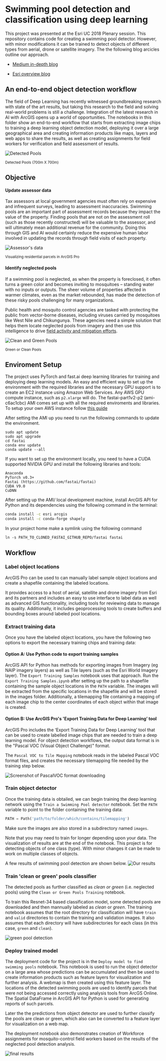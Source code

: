 # Swimming pool detection and classification using deep learning
This project was presented at the Esri UC 2018 Plenary session. This repository contains code for creating a swimming pool detector. However, with minor modifications it can be trained to detect objects of different types from aerial, drone or satellite imagery. The the following blog arcicles outline our approach.

* [Medium in-depth blog](https://medium.com/geoai/swimming-pool-detection-and-classification-using-deep-learning-aaf4a3a5e652)

* [Esri overview blog](https://www.esri.com/arcgis-blog/products/api-python/analytics/how-we-did-it-integrating-arcgis-and-machine-learning-at-uc-2018/?adumkts=product&adupro=ArcGIS_Enterprise&aduc=social&adum=external&aduSF=twitter&utm_Source=social&aduca=ArcGIS_Enterprise_Releases&adut=deeplearningUC_blog&sf_id=701f2000000rpeWAAQ&adbsc=social2466101&adbid=1021789845209804800&adbpl=tw&adbpr=80676821)


## An end-to-end object detection workflow
The field of Deep Learning has recently witnessed groundbreaking research with state of the art results, but taking this research to the field and solving real-world problems is still a challenge. Integration of the latest research in AI with ArcGIS opens up a world of opportunities. The notebooks in this folder show an end-to-end workflow that starts from extracting image chips to training a deep learning object detection model, deploying it over a large geographical area and creating information products like maps, layers and web apps to share the results, as well as creating assignments for field workers for verification and field assessment of results.

![Detected Pools](https://cdn-images-1.medium.com/max/896/1*17wkvk94x7EKx8u33FQdwA.png)

<sub> Detected Pools (700m X 700m)</sub>  

## Objective

#### Update assessor data

Tax assessors at local government agencies must often rely on expensive and infrequent surveys, leading to assessment inaccuracies. Swimming pools are an important part of assessment records because they impact the value of the property. Finding pools that are not on the assessment roll (such as those recently constructed) will be valuable to the assessor, and will ultimately mean additional revenue for the community. Doing this through GIS and AI would certainly reduce the expensive human labor involved in updating the records through field visits of each property.

![Assessor's data](https://www.esri.com/arcgis-blog/wp-content/uploads/2018/07/pools1.png "Visualizing residential parcels in ArcGIS Pro")

<sub> Visualizing residential parcels in ArcGIS Pro </sub>  

#### Identify neglected pools

If a swimming pool is neglected, as when the property is foreclosed, it often turns a green color and becomes inviting to mosquitoes – standing water with no inputs or outputs. The sheer volume of properties affected in warmer climates, even as the market rebounded, has made the detection of these risky pools challenging for many organizations.

Public health and mosquito control agencies are tasked with protecting the public from vector-borne diseases, including viruses carried by mosquitoes like West Nile and Chikungunya. These agencies need a simple solution that helps them locate neglected pools from imagery and then use this intelligence to drive [field activity and mitigation efforts](http://solutions.arcgis.com/local-government/public-works/mosquito-control/).

![Clean and Green Pools](https://www.esri.com/arcgis-blog/wp-content/uploads/2018/07/pools2.png)

<sub>  Green or Clean Pools </sub>  

## Enviroment Setup

The project uses PyTorch and fast.ai deep learning libraries for training and deploying deep learning models. An easy and efficient way to set up the environment with the required libraries and the necessary GPU support is to create an EC2 instance using Amazon Web Services. Any AWS GPU compute instance, such as `p2.xlarge` will do. The fastai-part1v2-p2 (ami-c6ac1cbc) AMI comes set up with all the required enviroments and libraries. To setup your own AWS instance follow [this guide](https://github.com/reshamas/fastai_deeplearn_part1/blob/master/tools/aws_ami_gpu_setup.md)

After setting the AMI up you need to run the following commands to update the environment.
```shell
sudo apt update
sudo apt upgrade
cd fastai
conda env update
conda update --all 
```

If you want to set up the environment locally, you need to have a CUDA supported NVIDIA GPU and install the following libraries and tools:
```
Anaconda
PyTorch v0.3+
Fastai (https://github.com/fastai/fastai)
CUDA V9.0
CuDNN
```

After setting up the AMI/ local development machine, install ArcGIS API for Python and its dependencies using the following command in the terminal:

```bash
conda install -c esri arcgis
conda install -c conda-forge shapely
```

In your project home make a symlink using the following command
```shell
ln -s PATH_TO_CLONED_FASTAI_GITHUB_REPO/fastai fastai
```

## Workflow

### Label object locations

ArcGIS Pro can be used to can manually label sample object locations and create a shapefile containing the labeled locations.

It provides access to a host of aerial, satellite and drone imagery from Esri and its partners and includes an easy to use interface to label data as well as advanced GIS functionality, including tools for reviewing data to manage its quality. Additionally, it includes geoprocessing tools to create buffers and bounding boxes around labeled pool locations.

### Extract training data

Once you have the labeled object locations, you have the following two options to export the necessary training chips and training data:

#### Option A: Use Python code to export training samples
ArcGIS API for Python has methods for exporting images from Imagery (eg NAIP imagery layers) as well as Tile layers (such as the Esri World Imagery layer). The `Export Training Samples` notebook uses that approach. Run the `Export Training Samples.ipynb` after setting up the path to a shapefile containing the sample object locations in the `PATH` variable. The images will be extracted from the specific locations in the shapefile and will be stored in the images folder. Additionally, a tilemapping file containing a mapping of each image chip to the center coordinates of each object within that image is created.

#### Option B: Use ArcGIS Pro's 'Export Training Data for Deep Learning’ tool 
ArcGIS Pro includes the ‘Export Training Data for Deep Learning’ tool that can be used to create labelled image chips that are needed to train a deep learning model. For object detection workflows, the output data format is in the "Pascal VOC (Visual Object Challenge)" format.

The `Pascal VOC to Tile Mapping` notebook reads in the labeled Pascal VOC format files, and creates the necessary tilemapping file needed by the training step below.

![Screenshot of PascalVOC format downloading](https://user-images.githubusercontent.com/16683472/43246778-5d7ab360-90d0-11e8-930a-d664322992e1.png)

### Train object detector

Once the training data is obtailed, we can begin training the deep learning network using the `Train a Swimming Pool detector` notebook. Set the `PATH` variable to point to the folder containing the training data:

```python
PATH = Path('path/to/folder/which/contains/tilemapping')
```

Make sure the images are also stored in a subdirectory named `images`.

Note that you may need to train for longer depending upon your data. The visualization of results are at the end of the notebook. This project is for detecting objects of one class (type). With minor changes it can be made to work on multiple classes of objects. 

A few results of swimming pool detection are shown below.
![Our results](https://cdn-images-1.medium.com/max/716/1*rCYlCzQu4EODnOb986m07Q.png)

### Train 'clean or green' pools classifier

The detected pools as further classified as *clean or green* (i.e. neglected pools) using the `Clean or Green Pools Training` notebook.

To train this Resnet-34 based classification model, some detected pools are downloaded and then mannually labeled as *clean* or *green*. The training notebook assumes that the root directory for classification will have `train` and `valid` directories to contain the training and validation images. It also assumes that each directory will have subdirectories for each class (in this case, `green` and `clean`).

![green pool detection](https://cdn-images-1.medium.com/max/896/1*RLD_PDZHBUl1oAYcv7aQOA.png)

### Deploy trained model

The deployment code for the project is in the `Deploy model to find swimming pools` notebook. This notebook is used to run the object detector on a large area whose predictions can be accumulated and then be used to create information products such as feature layers for visualization and further analysis. A webmap is then created using this feature layer. The locations of the detected swimming pools are used to identify parcels that were not being accessed correctly using analysis tools from ArcGS Online. The Spatial DataFrame in ArcGIS API for Python is used for generating reports of such parcels.

Later the the predictions from object detector are used to further classify the pools are clean or green, which also can be converted to a feature layer for visualization on a web map.

The deployment notebook also demonstrates creation of Workforce assignments for mosquito-control field workers based on the results of the neglected pool detection analysis.

![final results](https://cdn-images-1.medium.com/max/896/1*6-y2UbWpuHvZyEhn3vbPuA.png)
